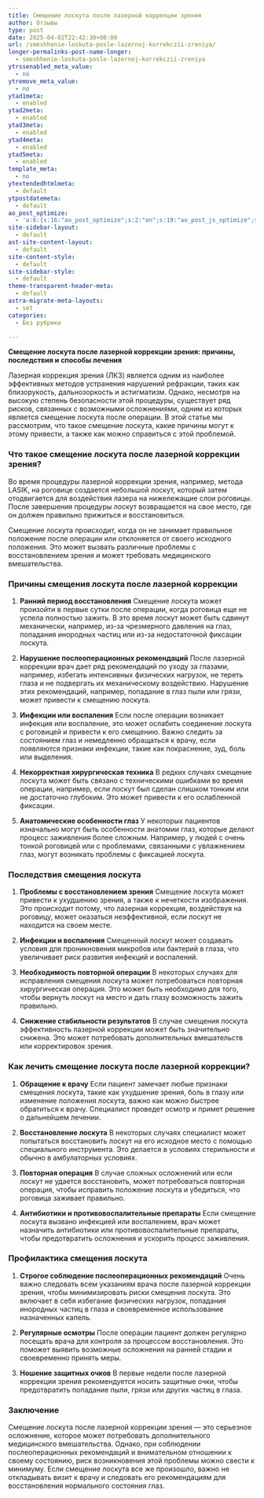 ```yaml
---
title: Смещение лоскута после лазерной коррекции зрения
author: Отзывы
type: post
date: 2025-04-02T22:42:30+00:00
url: /smeshhenie-loskuta-posle-lazernoj-korrekczii-zreniya/
longer-permalinks-post-name-longer:
  - smeshhenie-loskuta-posle-lazernoj-korrekczii-zreniya
ytrssenabled_meta_value:
  - no
ytremove_meta_value:
  - no
ytad1meta:
  - enabled
ytad2meta:
  - enabled
ytad3meta:
  - enabled
ytad4meta:
  - enabled
ytad5meta:
  - enabled
template_meta:
  - no
ytextendedhtmlmeta:
  - default
ytpostdatemeta:
  - default
ao_post_optimize:
  - 'a:6:{s:16:"ao_post_optimize";s:2:"on";s:19:"ao_post_js_optimize";s:2:"on";s:20:"ao_post_css_optimize";s:2:"on";s:12:"ao_post_ccss";s:2:"on";s:16:"ao_post_lazyload";s:2:"on";s:15:"ao_post_preload";s:0:"";}'
site-sidebar-layout:
  - default
ast-site-content-layout:
  - default
site-content-style:
  - default
site-sidebar-style:
  - default
theme-transparent-header-meta:
  - default
astra-migrate-meta-layouts:
  - set
categories:
  - Без рубрики

---
```

<p class="" data-start="0" data-end="92">
  <strong data-start="0" data-end="92">Смещение лоскута после лазерной коррекции зрения: причины, последствия и способы лечения</strong>
</p>

<p class="" data-start="94" data-end="584">
  Лазерная коррекция зрения (ЛКЗ) является одним из наиболее эффективных методов устранения нарушений рефракции, таких как близорукость, дальнозоркость и астигматизм. Однако, несмотря на высокую степень безопасности этой процедуры, существует ряд рисков, связанных с возможными осложнениями, одним из которых является смещение лоскута после операции. В этой статье мы рассмотрим, что такое смещение лоскута, какие причины могут к этому привести, а также как можно справиться с этой проблемой.
</p>

<h3 class="" data-start="586" data-end="649">
  Что такое смещение лоскута после лазерной коррекции зрения?
</h3>

<p class="" data-start="651" data-end="954">
  Во время процедуры лазерной коррекции зрения, например, метода LASIK, на роговице создается небольшой лоскут, который затем отодвигается для воздействия лазера на нижележащие слои роговицы. После завершения процедуры лоскут возвращается на свое место, где он должен правильно прижиться и восстановиться.
</p>

<p class="" data-start="956" data-end="1196">
  Смещение лоскута происходит, когда он не занимает правильное положение после операции или отклоняется от своего исходного положения. Это может вызвать различные проблемы с восстановлением зрения и может требовать медицинского вмешательства.
</p>

<h3 class="" data-start="1198" data-end="1251">
  Причины смещения лоскута после лазерной коррекции
</h3>

<ol data-start="1253" data-end="2795">
  <li class="" data-start="1253" data-end="1568">
    <p class="" data-start="1256" data-end="1568">
      <strong data-start="1256" data-end="1288">Ранний период восстановления</strong> Смещение лоскута может произойти в первые сутки после операции, когда роговица еще не успела полностью зажить. В это время лоскут может быть сдвинут механически, например, из-за чрезмерного давления на глаз, попадания инородных частиц или из-за недостаточной фиксации лоскута.
    </p>
  </li>
  
  <li class="" data-start="1570" data-end="1914">
    <p class="" data-start="1573" data-end="1914">
      <strong data-start="1573" data-end="1617">Нарушение послеоперационных рекомендаций</strong> После лазерной коррекции врач дает ряд рекомендаций по уходу за глазами, например, избегать интенсивных физических нагрузок, не тереть глаза и не подвергать их механическому воздействию. Нарушение этих рекомендаций, например, попадание в глаз пыли или грязи, может привести к смещению лоскута.
    </p>
  </li>
  
  <li class="" data-start="1916" data-end="2230">
    <p class="" data-start="1919" data-end="2230">
      <strong data-start="1919" data-end="1946">Инфекции или воспаления</strong> Если после операции возникает инфекция или воспаление, это может ослабить соединение лоскута с роговицей и привести к его смещению. Важно следить за состоянием глаз и немедленно обращаться к врачу, если появляются признаки инфекции, такие как покраснение, зуд, боль или выделения.
    </p>
  </li>
  
  <li class="" data-start="2232" data-end="2495">
    <p class="" data-start="2235" data-end="2495">
      <strong data-start="2235" data-end="2273">Некорректная хирургическая техника</strong> В редких случаях смещение лоскута может быть связано с техническими ошибками во время операции, например, если лоскут был сделан слишком тонким или не достаточно глубоким. Это может привести к его ослабленной фиксации.
    </p>
  </li>
  
  <li class="" data-start="2497" data-end="2795">
    <p class="" data-start="2500" data-end="2795">
      <strong data-start="2500" data-end="2534">Анатомические особенности глаз</strong> У некоторых пациентов изначально могут быть особенности анатомии глаз, которые делают процесс заживления более сложным. Например, у людей с очень тонкой роговицей или с проблемами, связанными с увлажнением глаз, могут возникать проблемы с фиксацией лоскута.
    </p>
  </li>
</ol>

<h3 class="" data-start="2797" data-end="2829">
  Последствия смещения лоскута
</h3>

<ol data-start="2831" data-end="3752">
  <li class="" data-start="2831" data-end="3104">
    <p class="" data-start="2834" data-end="3104">
      <strong data-start="2834" data-end="2871">Проблемы с восстановлением зрения</strong> Смещение лоскута может привести к ухудшению зрения, а также к нечеткости изображения. Это происходит потому, что лазерная коррекция, воздействуя на роговицу, может оказаться неэффективной, если лоскут не находится на своем месте.
    </p>
  </li>
  
  <li class="" data-start="3106" data-end="3280">
    <p class="" data-start="3109" data-end="3280">
      <strong data-start="3109" data-end="3134">Инфекции и воспаления</strong> Смещенный лоскут может создавать условия для проникновения микробов или бактерий в глаза, что увеличивает риск развития инфекций и воспалений.
    </p>
  </li>
  
  <li class="" data-start="3282" data-end="3540">
    <p class="" data-start="3285" data-end="3540">
      <strong data-start="3285" data-end="3321">Необходимость повторной операции</strong> В некоторых случаях для исправления смещения лоскута может потребоваться повторная хирургическая операция. Это может быть необходимо для того, чтобы вернуть лоскут на место и дать глазу возможность зажить правильно.
    </p>
  </li>
  
  <li class="" data-start="3542" data-end="3752">
    <p class="" data-start="3545" data-end="3752">
      <strong data-start="3545" data-end="3582">Снижение стабильности результатов</strong> В случае смещения лоскута эффективность лазерной коррекции может быть значительно снижена. Это может потребовать дополнительных вмешательств или корректировок зрения.
    </p>
  </li>
</ol>

<h3 class="" data-start="3754" data-end="3811">
  Как лечить смещение лоскута после лазерной коррекции?
</h3>

<ol data-start="3813" data-end="4775">
  <li class="" data-start="3813" data-end="4079">
    <p class="" data-start="3816" data-end="4079">
      <strong data-start="3816" data-end="3837">Обращение к врачу</strong> Если пациент замечает любые признаки смещения лоскута, такие как ухудшение зрения, боль в глазу или изменение положения лоскута, важно как можно быстрее обратиться к врачу. Специалист проведет осмотр и примет решение о дальнейшем лечении.
    </p>
  </li>
  
  <li class="" data-start="4081" data-end="4310">
    <p class="" data-start="4084" data-end="4310">
      <strong data-start="4084" data-end="4110">Восстановление лоскута</strong> В некоторых случаях специалист может попытаться восстановить лоскут на его исходное место с помощью специального инструмента. Это делается в условиях стерильности и обычно в амбулаторных условиях.
    </p>
  </li>
  
  <li class="" data-start="4312" data-end="4529">
    <p class="" data-start="4315" data-end="4529">
      <strong data-start="4315" data-end="4337">Повторная операция</strong> В случае сложных осложнений или если лоскут не удается восстановить, может потребоваться повторная операция, чтобы исправить положение лоскута и убедиться, что роговица заживает правильно.
    </p>
  </li>
  
  <li class="" data-start="4531" data-end="4775">
    <p class="" data-start="4534" data-end="4775">
      <strong data-start="4534" data-end="4583">Антибиотики и противовоспалительные препараты</strong> Если смещение лоскута вызвано инфекцией или воспалением, врач может назначить антибиотики или противовоспалительные препараты, чтобы предотвратить осложнения и ускорить процесс заживления.
    </p>
  </li>
</ol>

<h3 class="" data-start="4777" data-end="4810">
  Профилактика смещения лоскута
</h3>

<ol data-start="4812" data-end="5529">
  <li class="" data-start="4812" data-end="5128">
    <p class="" data-start="4815" data-end="5128">
      <strong data-start="4815" data-end="4868">Строгое соблюдение послеоперационных рекомендаций</strong> Очень важно следовать всем указаниям врача после лазерной коррекции зрения, чтобы минимизировать риски смещения лоскута. Это включает в себя избегание физических нагрузок, попадания инородных частиц в глаза и своевременное использование назначенных капель.
    </p>
  </li>
  
  <li class="" data-start="5130" data-end="5342">
    <p class="" data-start="5133" data-end="5342">
      <strong data-start="5133" data-end="5155">Регулярные осмотры</strong> После операции пациент должен регулярно посещать врача для контроля за процессом восстановления. Это поможет выявить возможные осложнения на ранней стадии и своевременно принять меры.
    </p>
  </li>
  
  <li class="" data-start="5344" data-end="5529">
    <p class="" data-start="5347" data-end="5529">
      <strong data-start="5347" data-end="5373">Ношение защитных очков</strong> В первые недели после лазерной коррекции зрения рекомендуется носить защитные очки, чтобы предотвратить попадание пыли, грязи или других частиц в глаза.
    </p>
  </li>
</ol>

<h3 class="" data-start="5531" data-end="5545">
  Заключение
</h3>

<p class="" data-start="5547" data-end="6002">
  Смещение лоскута после лазерной коррекции зрения — это серьезное осложнение, которое может потребовать дополнительного медицинского вмешательства. Однако, при соблюдении послеоперационных рекомендаций и внимательном отношении к своему состоянию, риск возникновения этой проблемы можно свести к минимуму. Если смещение лоскута все же произошло, важно не откладывать визит к врачу и следовать его рекомендациям для восстановления нормального состояния глаз.
</p>